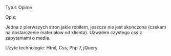 Tytuł: Opinie

Opis:

Jedna z pierwszych stron jakie robiłem, jeszcze nie jest skończona (czekam na dostarczenie materiałow od klienta). Uzwałem czystego css z zapytaniami o media.

Użyte technologie: Html, Css, Php 7, jQuery
